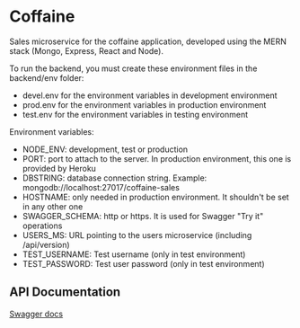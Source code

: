 # Coffaine

Sales microservice for the coffaine application, developed using the MERN stack (Mongo, Express, React and Node).

To run the backend, you must create these environment files in the backend/env folder:
- devel.env for the environment variables in development environment
- prod.env for the environment variables in production environment
- test.env for the environment variables in testing environment

Environment variables:
- NODE_ENV: development, test or production
- PORT: port to attach to the server. In production environment, this one is provided by Heroku
- DBSTRING: database connection string. Example: mongodb://localhost:27017/coffaine-sales
- HOSTNAME: only needed in production environment. It shouldn't be set in any other one
- SWAGGER_SCHEMA: http or https. It is used for Swagger "Try it" operations
- USERS_MS: URL pointing to the users microservice (including /api/version)
- TEST_USERNAME: Test username (only in test environment)
- TEST_PASSWORD: Test user password (only in test environment)

## API Documentation
[Swagger docs](https://coffaine-sales.herokuapp.com/api-docs)
